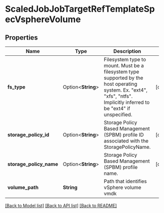 # ScaledJobJobTargetRefTemplateSpecVsphereVolume

## Properties

Name | Type | Description | Notes
------------ | ------------- | ------------- | -------------
**fs_type** | Option<**String**> | Filesystem type to mount. Must be a filesystem type supported by the host operating system. Ex. \"ext4\", \"xfs\", \"ntfs\". Implicitly inferred to be \"ext4\" if unspecified. | [optional]
**storage_policy_id** | Option<**String**> | Storage Policy Based Management (SPBM) profile ID associated with the StoragePolicyName. | [optional]
**storage_policy_name** | Option<**String**> | Storage Policy Based Management (SPBM) profile name. | [optional]
**volume_path** | **String** | Path that identifies vSphere volume vmdk | 

[[Back to Model list]](../README.md#documentation-for-models) [[Back to API list]](../README.md#documentation-for-api-endpoints) [[Back to README]](../README.md)


